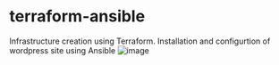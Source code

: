 # terraform-ansible
Infrastructure creation using Terraform. Installation and configurtion of wordpress site using Ansible 
![image](https://user-images.githubusercontent.com/98638681/208522468-2290b35f-5c0f-4add-9935-ad044f28848c.png)
